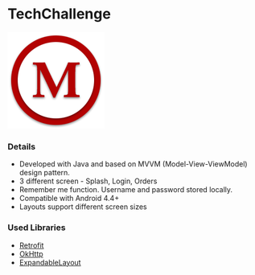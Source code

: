 # TechChallenge

![alt text](https://github.com/onuryurtturk/TechChallenge/blob/master/app/src/main/res/drawable/app_logo.png "Logo")

### Details

- Developed with Java and based on MVVM (Model-View-ViewModel) design pattern.
- 3 different screen - Splash, Login, Orders  
- Remember me function. Username and password stored locally.
- Compatible with Android 4.4+
- Layouts support different screen sizes

### Used Libraries

- [Retrofit](https://github.com/square/retrofit) 
- [OkHttp](https://github.com/square/okhttp) 
- [ExpandableLayout](https://github.com/cachapa/ExpandableLayout)
